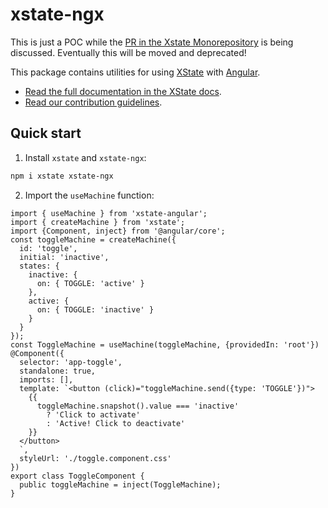# xstate-ngx

This is just a POC while the [PR in the Xstate Monorepository](https://github.com/statelyai/xstate/pull/4816) is being discussed. Eventually this will be moved and deprecated!

This package contains utilities for using [XState](https://github.com/statelyai/xstate) with [Angular](https://github.com/angular/angular).

- [Read the full documentation in the XState docs](https://stately.ai/docs/xstate-angular).
- [Read our contribution guidelines](https://github.com/statelyai/xstate/blob/main/CONTRIBUTING.md).

## Quick start

1. Install `xstate` and `xstate-ngx`:

```bash
npm i xstate xstate-ngx
```

2. Import the `useMachine` function:

```angular-ts
import { useMachine } from 'xstate-angular';
import { createMachine } from 'xstate';
import {Component, inject} from '@angular/core';
const toggleMachine = createMachine({
  id: 'toggle',
  initial: 'inactive',
  states: {
    inactive: {
      on: { TOGGLE: 'active' }
    },
    active: {
      on: { TOGGLE: 'inactive' }
    }
  }
});
const ToggleMachine = useMachine(toggleMachine, {providedIn: 'root'})
@Component({
  selector: 'app-toggle',
  standalone: true,
  imports: [],
  template: `<button (click)="toggleMachine.send({type: 'TOGGLE'})">
    {{
      toggleMachine.snapshot().value === 'inactive'
        ? 'Click to activate'
        : 'Active! Click to deactivate'
    }}
  </button>
  `,
  styleUrl: './toggle.component.css'
})
export class ToggleComponent {
  public toggleMachine = inject(ToggleMachine);
}
```
